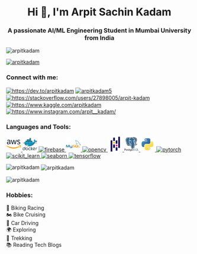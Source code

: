 <h1 align="center">Hi 👋, I'm Arpit Sachin Kadam</h1>
<h3 align="center">A passionate AI/ML Engineering Student in Mumbai University from India</h3>

<p align="left"> <img src="https://komarev.com/ghpvc/?username=arpitkadam&label=Profile%20views&color=0e75b6&style=flat" alt="arpitkadam" /> </p>

<p align="left"> <a href="https://github.com/ryo-ma/github-profile-trophy"><img src="https://github-profile-trophy.vercel.app/?username=arpitkadam" alt="arpitkadam" /></a> </p>


<h3 align="left">Connect with me:</h3>
<p align="left">
<a href="https://dev.to/https://dev.to/arpitkadam" target="blank"><img align="center" src="https://raw.githubusercontent.com/rahuldkjain/github-profile-readme-generator/master/src/images/icons/Social/devto.svg" alt="https://dev.to/arpitkadam" height="30" width="40" /></a>
<a href="https://twitter.com/arpitkadam5" target="blank"><img align="center" src="https://raw.githubusercontent.com/rahuldkjain/github-profile-readme-generator/master/src/images/icons/Social/twitter.svg" alt="arpitkadam5" height="30" width="40" /></a>
<a href="https://stackoverflow.com/users/https://stackoverflow.com/users/27898005/arpit-kadam" target="blank"><img align="center" src="https://raw.githubusercontent.com/rahuldkjain/github-profile-readme-generator/master/src/images/icons/Social/stack-overflow.svg" alt="https://stackoverflow.com/users/27898005/arpit-kadam" height="30" width="40" /></a>
<a href="https://kaggle.com/https://www.kaggle.com/arpitkadam" target="blank"><img align="center" src="https://raw.githubusercontent.com/rahuldkjain/github-profile-readme-generator/master/src/images/icons/Social/kaggle.svg" alt="https://www.kaggle.com/arpitkadam" height="30" width="40" /></a>
<a href="https://instagram.com/https://www.instagram.com/arpit__kadam/" target="blank"><img align="center" src="https://raw.githubusercontent.com/rahuldkjain/github-profile-readme-generator/master/src/images/icons/Social/instagram.svg" alt="https://www.instagram.com/arpit__kadam/" height="30" width="40" /></a>
</p>

<h3 align="left">Languages and Tools:</h3>
<p align="left"> <a href="https://aws.amazon.com" target="_blank" rel="noreferrer"> <img src="https://raw.githubusercontent.com/devicons/devicon/master/icons/amazonwebservices/amazonwebservices-original-wordmark.svg" alt="aws" width="40" height="40"/> </a> <a href="https://www.docker.com/" target="_blank" rel="noreferrer"> <img src="https://raw.githubusercontent.com/devicons/devicon/master/icons/docker/docker-original-wordmark.svg" alt="docker" width="40" height="40"/> </a> <a href="https://firebase.google.com/" target="_blank" rel="noreferrer"> <img src="https://www.vectorlogo.zone/logos/firebase/firebase-icon.svg" alt="firebase" width="40" height="40"/> </a> <a href="https://www.mysql.com/" target="_blank" rel="noreferrer"> <img src="https://raw.githubusercontent.com/devicons/devicon/master/icons/mysql/mysql-original-wordmark.svg" alt="mysql" width="40" height="40"/> </a> <a href="https://opencv.org/" target="_blank" rel="noreferrer"> <img src="https://www.vectorlogo.zone/logos/opencv/opencv-icon.svg" alt="opencv" width="40" height="40"/> </a> <a href="https://pandas.pydata.org/" target="_blank" rel="noreferrer"> <img src="https://raw.githubusercontent.com/devicons/devicon/2ae2a900d2f041da66e950e4d48052658d850630/icons/pandas/pandas-original.svg" alt="pandas" width="40" height="40"/> </a> <a href="https://www.postgresql.org" target="_blank" rel="noreferrer"> <img src="https://raw.githubusercontent.com/devicons/devicon/master/icons/postgresql/postgresql-original-wordmark.svg" alt="postgresql" width="40" height="40"/> </a> <a href="https://www.python.org" target="_blank" rel="noreferrer"> <img src="https://raw.githubusercontent.com/devicons/devicon/master/icons/python/python-original.svg" alt="python" width="40" height="40"/> </a> <a href="https://pytorch.org/" target="_blank" rel="noreferrer"> <img src="https://www.vectorlogo.zone/logos/pytorch/pytorch-icon.svg" alt="pytorch" width="40" height="40"/> </a> <a href="https://scikit-learn.org/" target="_blank" rel="noreferrer"> <img src="https://upload.wikimedia.org/wikipedia/commons/0/05/Scikit_learn_logo_small.svg" alt="scikit_learn" width="40" height="40"/> </a> <a href="https://seaborn.pydata.org/" target="_blank" rel="noreferrer"> <img src="https://seaborn.pydata.org/_images/logo-mark-lightbg.svg" alt="seaborn" width="40" height="40"/> </a> <a href="https://www.tensorflow.org" target="_blank" rel="noreferrer"> <img src="https://www.vectorlogo.zone/logos/tensorflow/tensorflow-icon.svg" alt="tensorflow" width="40" height="40"/> </a> </p>

<p><img align="left" src="https://github-readme-stats.vercel.app/api/top-langs?username=arpitkadam&show_icons=true&locale=en&layout=compact" alt="arpitkadam" /></p>

<p>&nbsp;<img align="center" src="https://github-readme-stats.vercel.app/api?username=arpitkadam&show_icons=true&locale=en" alt="arpitkadam" /></p>

<p><img align="center" src="https://github-readme-streak-stats.herokuapp.com/?user=arpitkadam&" alt="arpitkadam" /></p>

<h3 align="left">Hobbies:</h3>
<p align="left">
    🚴 Biking Racing <br />
    🏍️ Bike Cruising <br />
    🚗 Car Driving <br />
    🌍 Exploring <br />
    🥾 Trekking <br />
    📚 Reading Tech Blogs <br />
</p>
